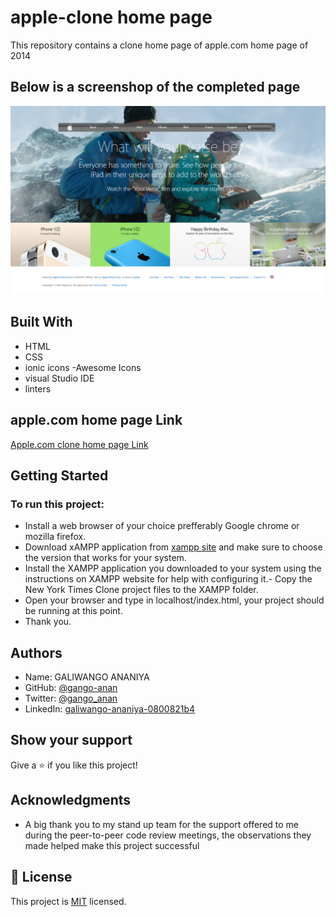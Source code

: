 # apple-clone home page
This repository contains a clone home page of apple.com home page of 2014

## Below is a screenshop of the completed page

![screenshot](./images/ScreenShot.png)


## Built With

- HTML
- CSS
- ionic icons
-Awesome Icons
- visual Studio IDE 
- linters

## apple.com home page Link

[Apple.com clone home page Link](https://gango-anan.github.io/apple-clone/.)

## Getting Started

### To run this project:
- Install a web browser of your choice prefferably Google chrome or mozilla firefox.
- Download xAMPP application from [xampp site](https://www.apachefriends.org/index.html) and make sure to choose the version that works for your system.
- Install the XAMPP application you downloaded to your system using the instructions on XAMPP website for help with configuring it.- Copy the New York Times Clone project files to the XAMPP folder.
- Open your browser and type in localhost/index.html, your project should be running at this point.
- Thank you.

## Authors
- Name: GALIWANGO ANANIYA 
- GitHub: [@gango-anan](https://github.com/gango-anan)
- Twitter: [@gango_anan](https://twitter.com/gango_anan)
- LinkedIn: [galiwango-ananiya-0800821b4](https://linkedin.com/galiwango-ananiya-0800821b4)

## Show your support

Give a ⭐️ if you like this project!

## Acknowledgments

- A big thank you to my stand up team for the support offered to me during the peer-to-peer code review meetings, the observations they made helped make this project successful

## 📝 License

This project is [MIT](https://github.com/gango-anan/apple-clone/blob/apple-home-page/LICENSE) licensed.

